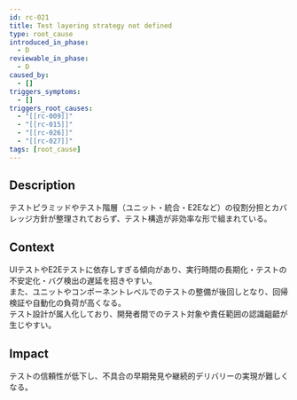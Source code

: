 ```yaml
---
id: rc-021
title: Test layering strategy not defined
type: root_cause
introduced_in_phase:
  - D
reviewable_in_phase:
  - D
caused_by:
  - []
triggers_symptoms:
  - []
triggers_root_causes:
  - "[[rc-009]]"
  - "[[rc-015]]"
  - "[[rc-026]]"
  - "[[rc-027]]"
tags: [root_cause]
---
```


## Description
テストピラミッドやテスト階層（ユニット・統合・E2Eなど）の役割分担とカバレッジ方針が整理されておらず、テスト構造が非効率な形で組まれている。

## Context
UIテストやE2Eテストに依存しすぎる傾向があり、実行時間の長期化・テストの不安定化・バグ検出の遅延を招きやすい。  
また、ユニットやコンポーネントレベルでのテストの整備が後回しとなり、回帰検証や自動化の負荷が高くなる。  
テスト設計が属人化しており、開発者間でのテスト対象や責任範囲の認識齟齬が生じやすい。

## Impact
テストの信頼性が低下し、不具合の早期発見や継続的デリバリーの実現が難しくなる。